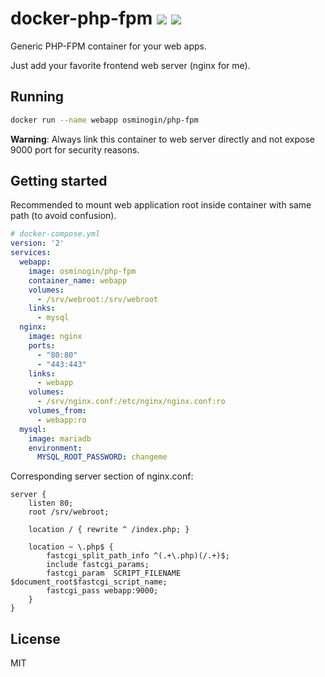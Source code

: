 # docker-php-fpm [![](https://img.shields.io/docker/stars/osminogin/php-fpm.svg)](https://hub.docker.com/r/osminogin/php-fpm) [![](https://images.microbadger.com/badges/image/osminogin/php-fpm.svg)](https://microbadger.com/images/osminogin/php-fpm)

Generic PHP-FPM container for your web apps. 

Just add your favorite frontend web server (nginx for me).

## Running

```bash
docker run --name webapp osminogin/php-fpm
```

**Warning**: Always link this container to web server directly and not expose 9000 port for security reasons.

## Getting started

Recommended to mount web application root inside container with same path (to avoid confusion).


```yaml
# docker-compose.yml
version: '2'
services:
  webapp:
    image: osminogin/php-fpm
    container_name: webapp
    volumes:
      - /srv/webroot:/srv/webroot
    links:
      - mysql
  nginx:
    image: nginx
    ports:
      - "80:80"
      - "443:443"
    links:
      - webapp
    volumes:
      - /srv/nginx.conf:/etc/nginx/nginx.conf:ro
    volumes_from:
      - webapp:ro
  mysql:
    image: mariadb
    environment:
      MYSQL_ROOT_PASSWORD: changeme
```

Corresponding server section of nginx.conf:

```
server {
    listen 80;
	root /srv/webroot;

    location / { rewrite ^ /index.php; }

	location ~ \.php$ {
		fastcgi_split_path_info ^(.+\.php)(/.+)$;
		include fastcgi_params;
		fastcgi_param  SCRIPT_FILENAME  $document_root$fastcgi_script_name;
		fastcgi_pass webapp:9000;
	}
}
```

## License

MIT
